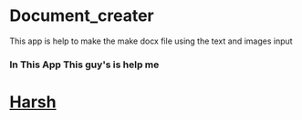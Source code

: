 # Document_creater
This app is help to make the make docx file using the text and images input
### In This App This guy's is help me 
# [Harsh](https://github.com/harshgharsandiya)
